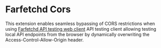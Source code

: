 # Farfetchd Cors

This extension enables seamless bypassing of CORS restrictions when using [Farfetchd API testing web client](https://farfetchd.anjero.dev) API testing client allowing testing local API endpoints from the browser by dynamically overwriting the Access-Control-Allow-Origin header.
